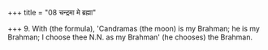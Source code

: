 +++
title = "08 चन्द्रमा मे ब्रह्मा"

+++
9. With (the formula), 'Candramas (the moon) is my Brahman; he is my Brahman; I choose thee N.N. as my Brahman' (he chooses) the Brahman.
